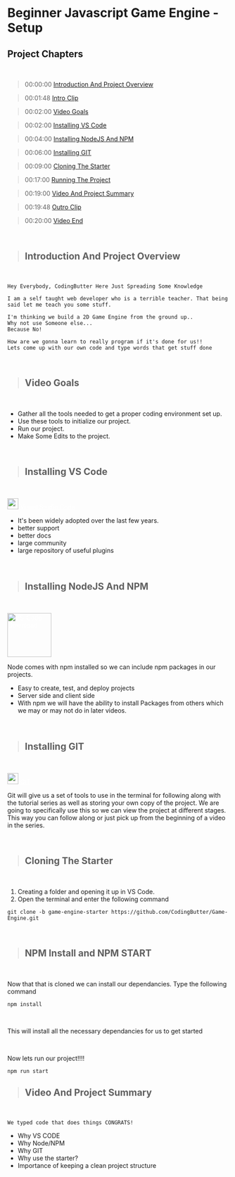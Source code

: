 # Beginner Javascript Game Engine - Setup

## Project Chapters

<br/>

> 00:00:00 [Introduction And Project Overview](#introduction-and-project-overview)

> 00:01:48 [Intro Clip]()

> 00:02:00 [Video Goals](#video-goals)

> 00:02:00 [Installing VS Code](#installing-vs-code)

> 00:04:00 [Installing NodeJS And NPM](#installing-nodejs-and-npm)

> 00:06:00 [Installing GIT](#installing-git)

> 00:09:00 [Cloning The Starter](#initializing-our-project)

> 00:17:00 [Running The Project](#running-the-project)

> 00:19:00 [Video And Project Summary](#video-and-project-summary)

> 00:19:48 [Outro Clip]()

> 00:20:00 [Video End]()

</br>

> ## Introduction And Project Overview

</br>

    Hey Everybody, CodingButter Here Just Spreading Some Knowledge

    I am a self taught web developer who is a terrible teacher. That being said let me teach you some stuff.

    I'm thinking we build a 2D Game Engine from the ground up..
    Why not use Someone else...
    Because No!

    How are we gonna learn to really program if it's done for us!!
    Lets come up with our own code and type words that get stuff done

</br>

> ## Video Goals

</br>

- Gather all the tools needed to get a proper coding environment set up.
- Use these tools to initialize our project.
- Run our project.
- Make Some Edits to the project.

</br>

> ## Installing VS Code

</br>

<a style="color:white" href="https://code.visualstudio.com/download"><img src="https://upload.wikimedia.org/wikipedia/commons/9/9a/Visual_Studio_Code_1.35_icon.svg" alt="VS-Code-Download" width="25"> Visual Studio Code</a>

- It's been widely adopted over the last few years.
- better support
- better docs
- large community
- large repository of useful plugins

</br>

> ## Installing NodeJS And NPM

</br>

<a style="color:white" href="https://nodejs.org/en/download/"><img src="https://nodejs.org/static/images/logo.svg" alt="VS-Code-Download" width="100"></a>

Node comes with npm installed so we can include npm packages in our projects.

- Easy to create, test, and deploy projects
- Server side and client side
- With npm we will have the ability to install Packages from others which we may or may not do in later videos.

</br>

> ## Installing GIT

</br>

<a style="color:white" href="https://www.npmjs.com/package/http-server"><img src="https://git-scm.com/images/logos/downloads/Git-Icon-1788C.png" alt="Git" width="25"> GIT</a>

Git will give us a set of tools to use in the terminal for following along with the tutorial series as well as storing your own copy of the project. We are going to specifically use this so we can view the project at different stages. This way you can follow along or just pick up from the beginning of a video in the series.

</br>

> ## Cloning The Starter

</br>

1. Creating a folder and opening it up in VS Code.
2. Open the terminal and enter the following command

```
git clone -b game-engine-starter https://github.com/CodingButter/Game-Engine.git
```

</br>

> ## NPM Install and NPM START

</br>

Now that that is cloned we can install our dependancies. Type the following command

```
npm install
```

</br>

This will install all the necessary dependancies for us to get started

</br>

Now lets run our project!!!!

```
npm run start
```

> ## Video And Project Summary

</br>

    We typed code that does things CONGRATS!

- Why VS CODE
- Why Node/NPM
- Why GIT
- Why use the starter?
- Importance of keeping a clean project structure
